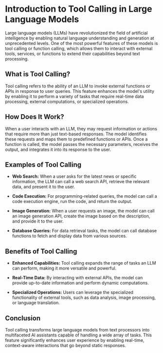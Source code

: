 # Introduction to Tool Calling in Large Language Models
Large language models (LLMs) have revolutionized the field of artificial intelligence by enabling natural language understanding and generation at unprecedented levels. One of the most powerful features of these models is tool calling or function calling, which allows them to interact with external tools, services, or functions to extend their capabilities beyond text processing.

## What is Tool Calling?
Tool calling refers to the ability of an LLM to invoke external functions or APIs in response to user queries. This feature enhances the model's utility by enabling it to perform a variety of tasks that require real-time data processing, external computations, or specialized operations.

## How Does It Work?
When a user interacts with an LLM, they may request information or actions that require more than just text-based responses. The model identifies these requests and maps them to predefined functions or APIs. Once a function is called, the model passes the necessary parameters, receives the output, and integrates it into its response to the user.

## Examples of Tool Calling
+ **Web Search:** When a user asks for the latest news or specific information, the LLM can call a web search API, retrieve the relevant data, and present it to the user.

+ **Code Execution:** For programming-related queries, the model can call a code execution engine, run the code, and return the output.

+ **Image Generation:** When a user requests an image, the model can call an image generation API, create the image based on the description, and provide it to the user.

+ **Database Queries:** For data retrieval tasks, the model can call database functions to fetch and display data from various sources.

## Benefits of Tool Calling
+ **Enhanced Capabilities:** Tool calling expands the range of tasks an LLM can perform, making it more versatile and powerful.

+ **Real-Time Data:** By interacting with external APIs, the model can provide up-to-date information and perform dynamic computations.

+ **Specialized Operations:** Users can leverage the specialized functionality of external tools, such as data analysis, image processing, or language translation.

## Conclusion
Tool calling transforms large language models from text processors into multifaceted AI assistants capable of handling a wide array of tasks. This feature significantly enhances user experience by enabling real-time, context-aware interactions that go beyond static responses.